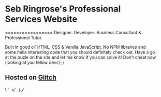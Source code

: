 # Seb Ringrose's Professional Services Website
=================
Designer. Developer. Business Consultant & Professional Tutor.

Built in good ol' HTML, CSS & Vanilla JavaScript. No NPM libraries and some hella interesting code that you should definitely check out. Have a go at the puzle on the site and let me know if you can solve it! Don't cheat now (looking at you fellow devs) ;)

Hosted on [Glitch](https://glitch.com/)
-------------------

\ ゜o゜)ノ
